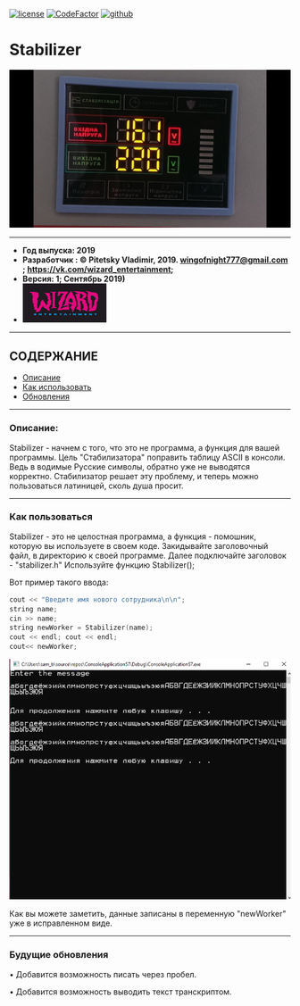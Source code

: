 [![license](https://img.shields.io/github/license/mashape/apistatus.svg)](https://github.com/wingofnight/Stabilizer/blob/master/LICENSE) [![CodeFactor](https://www.codefactor.io/repository/github/wingofnight/stabilizer/badge)](https://www.codefactor.io/repository/github/wingofnight/stabilizer)
[![github](https://github.githubassets.com/favicon.ico)](https://github.com/wingofnight)

# Stabilizer
![Stabilizer](https://github.com/wingofnight/Stabilizer/blob/master/maxresdefault%20(1).jpg)

***
- **Год выпуска: 2019**
- **Разработчик : © Pitetsky Vladimir, 2019. wingofnight777@gmail.com ; https://vk.com/wizard_entertainment;**
- **Версия: 1; Сентябрь 2019)**
- [<img src=https://github.com/wingofnight/Stabilizer/blob/master/wizard.jpg width="150" height="70"/>](https://vk.com/wizard_entertainment)
***

## СОДЕРЖАНИЕ
- [Описание](#descript)
- [Как использовать](#chu)
- [Обновления](#chang)  
***

### <a name = "descript"> Описание: </a>

Stabilizer - начнем с того, что это не программа, а функция для вашей программы. Цель "Стабилизатора" поправить таблицу ASCII в 
консоли. Ведь в водимые Русские символы, обратно уже не выводятся корректно. Стабилизатор решает эту проблему, и теперь можно пользоваться латиницей, сколь душа просит. 
***
### <a name="chu"> Как пользоваться </a>

Stabilizer - это не целостная программа, а функция - помошник, которую вы используете в своем коде. Закидывайте заголовочный файл, в директорию к своей программе. Далее подключайте заголовок - "stabilizer.h" Используйте функцию Stabilizer(); 

Вот пример такого ввода:

```cpp
cout << "Введите имя нового сотрудника\n\n";
string name;
cin >> name;
string newWorker = Stabilizer(name);
cout << endl; cout << endl;
cout<< newWorker;
 ```
 ![Stabilizer](https://github.com/wingofnight/Stabilizer/blob/master/Снимок%20экрана%20(194).png)
 
 Как вы можете заметить, данные записаны в переменную "newWorker" уже в исправленном виде. 

***
### <a name="change"> Будущие обновления </a>

• Добавится возможность писать через пробел.

• Добавится возможность выводить текст транскриптом. 
